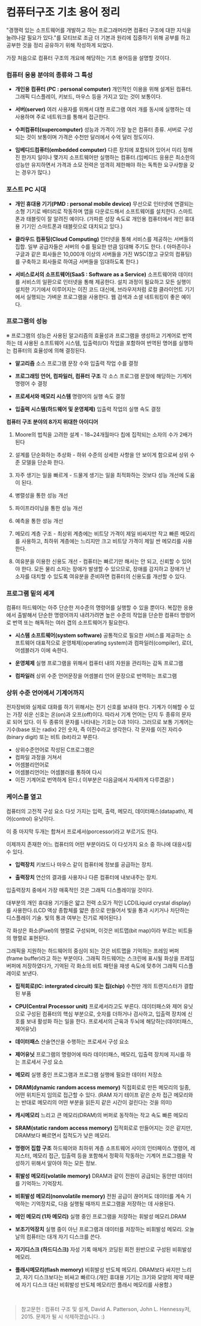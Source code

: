 **컴퓨터구조 기초 용어 정리**
===

"경쟁력 있는 소프트웨어를 개발하고 하는 프로그래머라면 컴퓨터 구조에 대한 지식을 늘려나갈 필요가 있다."를 모티브로 조금 더 기본과 원리에 집중하기 위해 공부를 하고 공부한 것을 정리 공유하기 위해 작성하게 되었다.  

가장 처음으로 컴퓨터 구조의 개요에 해당하는 기초 용어등을 설명할 것이다.  

### 컴퓨터 응용 분야의 종류와 그 특성

- **개인용 컴퓨터 (PC : personal computer)** 개인적인 이용을 위해 설계된 컴퓨터. 그래픽 디스플레이, 키보드, 마우스 등을 가지고 있는 것이 보통이다.

- **서버(server)** 여러 사용자를 위해서 대형 프로그램 여러 개를 동시에 실행하는 데 사용하며 주로 네트워크를 통해서 접근한다.

- **수퍼컴퓨터(supercomputer)** 성능과 가격이 가장 높은 컴퓨터 종류. 서버로 구성되는 것이 보통이며 가격은 수천만 달러에서 수억 달러 정도이다.

- **임베디드컴퓨터(embedded computer)** 다른 장치에 포함되어 있어서 미리 정해진 한가지 일이나 몇가지 소프트웨어만 실행하는 컴퓨터.(임베디드 응용은 최소한의 성능만 유지하면서 가격과 소모 전력은 엄격히 제한해야 하는 독특한 요구사항을 갖는 경우가 많다.)

### 포스트 PC 시대

- **개인 휴대용 기기(PMD : personal mobile device)** 무선으로 인터넷에 연결되는 소형 기기로 배터리로 작동하며 앱을 다운로드해서 소프트웨어를 설치한다. 스마트폰과 태블릿이 잘 알려진 예이다.
(가파른 성장 속도로 개인용 컴퓨터에서 개인 휴대용 기기인 스마트폰과 태블릿으로 대치되고 있다.)

- **클라우드 컴퓨팅(Cloud Computing)** 인터넷을 통해 서비스를 제공하는 서버들의 집합. 일부 공급자들은 서버의 수를 필요한 만큼 임대해 주기도 한다. ( 아마존이나 구글과 같은 회사들은 10,000개 이상의 서버들을 가진 WSC(창고 규모의 컴퓨팅)를 구축하고 회사들로 하여금 서버들을 임대하도록 한다.)

- **서비스로서의 소프트웨어(SaaS : Software as a Service)**  소프트웨어와 데이터를 서비스의 일환으로 인터넷을 통해 제공한다. 설치 과정이 필요하고 모든 실행이 설치한 기기에서 이루어지는 이진 코드 대신에, 브라우저처럼 로컬 클라이언트 기기에서 실행되는 가벼운 프로그램을 사용한다. 웹 검색과 소셜 네트워킹이 좋은 예이다.

### 프로그램의 성능

※ 프로그램의 성능은 사용된 알고리즘의 효율성과 프로그램을 생성하고 기계어로 번역하는 데 사용된 소프트웨어 시스템, 입출력(I/O) 작업을 포함하여 번역된 명어를 실행하는 컴퓨터의 효율성에 의해 결정된다.

- **알고리즘** 소스 프로그램 문장 수와 입출력 작업 수를 결정

- **프로그래밍 언어, 컴파일러, 컴퓨터 구조** 각 소스 프로그램 문장에 해당하는 기계어 명령어 수 결정

- **프로세서와 메모리 시스템** 명령어의 실행 속도 결정

- **입출력 시스템(하드웨어 및 운영체제)** 입출력 작업의 실행 속도 결정

**컴퓨터 구조 분야의 8가지 위대한 아이디어**

1. Moore의 법칙을 고려한 설계 - 18~24개월마다 칩에 집적되는 소자의 수가 2배가 된다

2. 설계를 단순화하는 추상화 - 하위 수준의 상세한 사항을 안 보이게 함으로써 상위 수준 모델을 단순화 한다.

3. 자주 생기는 일을 빠르게 - 드물게 생기는 일을 최적화하는 것보다 성능 개선에 도움이 된다.

4. 병렬성을 통한 성능 개선

5. 파이프라이닝을 통한 성능 개선

6. 예측을 통한 성능 개선

7. 메모리 계층 구조 - 최상위 계층에는 비트당 가격이 제일 비싸지만 작고 빠른 메모리를 사용하고, 최하위 계층에는 느리지만 크고 비트당 가격이 제일 싼 메모리를 사용한다.

8. 여유분을 이용한 신용도 개선 - 컴퓨터는 빠르기만 해서는 안 되고, 신뢰할 수 있어야 한다. 모든 물리 소자는 장애가 발생할 수 있으므로, 장애를 감지하고 장애가 난 소자를 대치할 수 있도록 여유분을 준비하면 컴퓨터의 신용도를 개선할 수 있다.

### 프로그램 밑의 세계

컴퓨터 하드웨어는 아주 단순한 저수준의 명령어를 실행할 수 있을 뿐이다. 복잡한 응용에서 출발해서 단순한 명령어까지 내려가려면 높은 수준의 작업을 단순한 컴퓨터 명령어로 번역 또는 해독하는 여러 겹의 소프트웨어가 필요한다.

- **시스템 소프트웨어(system software)**  공통적으로 필요한 서비스를 제공하는 소프트웨어 대표적으로 운영체제(operating system)과 컴파일러(compiler), 로더, 어셈블러가 이에 속한다.

- **운영체제** 실행 프로그램을 위해서 컴퓨터 내의 자원을 관리하는 감독 프로그램

- **컴파일러** 상위 수준 언어문장을 어셈블리 언어 문장으로 번역하는 프로그램

### 상위 수준 언어에서 기계어까지

전자장비와 실제로 대화를 하기 위해서는 전기 신호를 보내야 한다. 기계가 이해할 수 있는 가장 쉬운 신호는 온(on)과 오프(off)이다. 따라서 기계 언어는 단지 두 종류의 문자로 되어 있다. 이 두 종류의 문자를 나타내는 기호는 0과 1이다. 그러므로 보통 기계어는 기수(base 또는 radix) 2인 숫자, 즉 이진수라고 생각한다. 각 문자를 이진 자리수(binary digit) 또는 비트 (bit)라고 부른다.

- 상위수준언어로 작성된 C프로그램은
- 컴파일 과정을 거쳐서
- 어셈블리언어로
- 어셈블리언어는 어셈블러를 통하여 다시
- 이진 기계어로 번역하게 된다.( 이부분은 다음글에서 자세하게 다루겠음! )

### 케이스를 열고

컴퓨터의 고전적 구성 요소 다섯 가지는 입력, 출력, 메모리, 데이터패스(datapath), 제어(control) 유닛이다.  

이 중 마지막 두개는 합쳐서 프로세서(porcessor)라고 부르기도 한다.  

이제까지 존재한 어느 컴퓨터의 어떤 부분이라도 이 다섯가지 요소 중 하나에 대응시킬 수 있다.  

- **입력장치** 키보드나 마우스 같이 컴퓨터에 정보를 공급하는 장치.

- **출력장치** 연산의 결과를 사용자나 다른 컴퓨터에 내보내주는 장치.

입출력장치 중에서 가장 매혹적인 것은 그래픽 디스플레이일 것이다.  

대부분의 개인 휴대용 기기들은 얇고 전력 소모가 적인 LCD(Liquid crystal display)를 사용한다.(LCD 액상 종합체를 얇은 층으로 만들어서 빛을 통과 시키거나 차단하는 디스플레이 기술. 빛의 통과 여부는 진기로 제어된다.)  

각 화상은 화소(Pixel)의 행렬로 구성되며, 이것은 비트맵(bit map)이라 부르는 비트들의 행렬로 표현된다.  

그래픽을 지원하는 하드웨어의 중심이 되는 것은 비트맵을 기억하는 프레임 버퍼(frame buffer)라고 하는 부분이다. 그래픽 하드웨어는 스크린에 표시될 화상을 프레임 버퍼에 저장하였다가, 기억된 각 화소의 비트 패턴을 재생 속도에 맞추어 그래픽 디스플레이로 보낸다.  

- **집적회로(IC: intergrated circuit) 또는 칩(chip)** 수천만 개의 트랜지스터가 결합된 부품

- **CPU(Central Processor unit)** 프로세서라고도 부른다. 데이터패스와 제어 유닛으로 구성된 컴퓨터의 핵심 부분으로, 숫자를 더하거나 검사하고, 입출력 장치에 신호를 보내 활성화 하는 일을 한다. 프로세서의 근육과 두뇌에 해당하는(데이터패스, 제어유닛)

- **데이터패스** 산술연산을 수행하는 프로세서 구성 요소

- **제어유닛** 프로그램의 명령어에 따라 데이터패스, 메모리, 입출력 장치에 지시를 하는 프로세서 구성 요소

- **메모리** 실행 중인 프로그램과 프로그램 실행에 필요한 데이터 저장소

- **DRAM(dynamic random access memory)** 직접회로로 만든 메모리의 일종, 어떤 위치든지 임의로 접근할 수 있다.
(RAM 자기 테이프 같은 순차 접근 메모리와는 반대로 메모리의 어떤 부분을 읽든지 같은 시간이 걸린다는 것을 의미)

- **캐시메모리** 느리고 큰 메모리(DRAM)의 버퍼로 동작하는 작고 속도 빠른 메모리

- **SRAM(static random access memory)** 집적회로로 만들어지는 것은 같지만, DRAM보다 빠르면서 집적도가 낮은 메모리.

- **명령어 집합 구조** 하드웨어와 최하위 계층 소프트웨어 사이의 인터페이스 명령어, 레지스터, 메모리 접근, 입출력 등을 포함해서 정확히 작동하는 기계어 프로그램을 작성하기 위해서 알아야 하는 모든 정보.

- **휘발성 메모리(volatile memory)** DRAM과 같이 전원이 공급되는 동안만 데이터를 기억하느 기억장치.

- **비휘발성 메모리(nonvolatile memory)** 전원 공급이 끊어져도 데이터를 계속 기억하는 기억장치로, 다음 실행될 때까지 프로그램을 저장하는 데 사용된다.

- **메인 메모리 (1차 메모리)** 실행 중인 프로그램을 저장하는 휘발성 메모리.DRAM

- **보조기억장치** 실행 중이 아닌 프로그램과 데이터를 저장하는 비휘발성 메모리. 오늘날의 컴퓨터는 대개 자기 디스크를 쓴다.

- **자기디스크 (하드디스크)** 자성 기록 매체가 코딩된 회전 원반으로 구성된 비휘발성 메모리.

- **플래시메모리(flash memory)** 비휘발성 반도체 메모리. DRAM보다 싸지만 느리고, 자기 디스크보다는 비싸고 빠르다.(개인 휴대용 기기는 크기와 모양의 제약 때문에 자기 디스크 대신 비휘발성 반도체 메모리인 플래시 메모리를 사용함.)

<br/>

>참고문헌 : 컴퓨터 구조 및 설계, David A. Patterson, John L. Hennessy저, 2015. 문제가 될 시 삭제하겠습니다. :)
